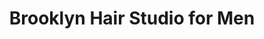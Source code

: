 ---
title: "Brooklyn Hair Studio for Men"
url: /edmonds/brooklyn-hair-studio-for-men/
shop: hairdresser
---